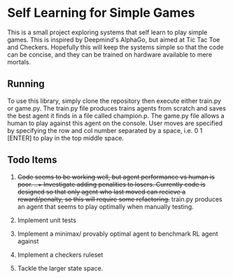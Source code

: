 # Self Learning for Simple Games

This is a small project exploring systems that self learn to play simple games. This is inspired by Deepmind's AlphaGo, but aimed at Tic Tac Toe and Checkers. Hopefully this will keep the systems simple so that the code can be concise, and they can be trained on hardware available to mere mortals. 

## Running
To use this library, simply clone the repository then execute either train.py or game.py. The train.py file produces trains agents from scratch and saves the best agent it finds in a file called champion.p. The game.py file allows a human to play against this agent on the console. User moves are specified by specifying the row and col number separated by a space, i.e. 0 1 [ENTER] to play in the top middle space. 


## Todo Items

  1. ~~Code seems to be working well, but agent performance vs human is poor.
  ..+ Investigate adding penalities to losers. Currently code is designed so that only agent who last moved can recieve a reward/penalty, so this will require some refactoring.~~
  train.py produces an agent that seems to play optimally when manually testing.

  2. Implement unit tests
  3. Implement a minimax/ provably optimal agent to benchmark RL agent against
  4. Implement a checkers ruleset
  5. Tackle the larger state space.
